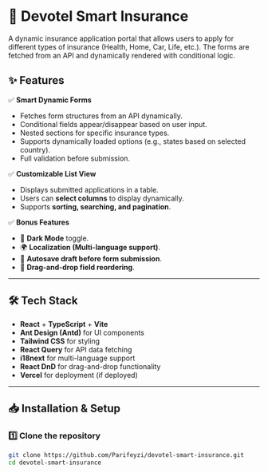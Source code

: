 # 🏦 Devotel Smart Insurance

A dynamic insurance application portal that allows users to apply for different types of insurance (Health, Home, Car, Life, etc.). The forms are fetched from an API and dynamically rendered with conditional logic.

## ✨ Features

✅ **Smart Dynamic Forms**
   - Fetches form structures from an API dynamically.
   - Conditional fields appear/disappear based on user input.
   - Nested sections for specific insurance types.
   - Supports dynamically loaded options (e.g., states based on selected country).
   - Full validation before submission.

✅ **Customizable List View**
   - Displays submitted applications in a table.
   - Users can **select columns** to display dynamically.
   - Supports **sorting, searching, and pagination**.

✅ **Bonus Features**
   - 🌙 **Dark Mode** toggle.
   - 🌍 **Localization (Multi-language support)**.
   - 💾 **Autosave draft before form submission**.
   - 🔀 **Drag-and-drop field reordering**.

---

## 🛠️ Tech Stack

- **React** + **TypeScript** + **Vite**
- **Ant Design (Antd)** for UI components
- **Tailwind CSS** for styling
- **React Query** for API data fetching
- **i18next** for multi-language support
- **React DnD** for drag-and-drop functionality
- **Vercel** for deployment (if deployed)

---

## 📥 Installation & Setup

### **1️⃣ Clone the repository**
```sh
git clone https://github.com/Parifeyzi/devotel-smart-insurance.git
cd devotel-smart-insurance
